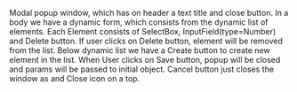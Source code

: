 Modal popup window, which has on header a text title and close button.
In a body we have a dynamic form, which consists from the dynamic list of elements.
Each Element consists of SelectBox, InputField(type=Number) and Delete button.
If user clicks on Delete button, element will be removed from the list.
Below dynamic list we have a Create button to create new element in the list.
When User clicks on Save button, popup will be closed and params will be passed to initial object.
Cancel button just closes the window as and Close icon on a top.
